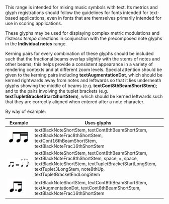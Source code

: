 This range is intended for mixing music symbols with text. Its metrics
and glyph registrations should follow the guidelines for fonts intended
for text-based applications, even in fonts that are themselves primarily
intended for use in scoring applications.

These glyphs may be used for displaying complex metric modulations and
*l’istesso tempo* directions in conjunction with the precomposed note
glyphs in the **Individual notes** range.

Kerning pairs for every combination of these glyphs should be included
such that the fractional beams overlap slightly with the stems of notes
and other beams; this helps provide a consistent appearance in a variety
of rendering contexts and at different zoom levels. Special attention
should be given to the kerning pairs including **textAugmentationDot**,
which should be kerned rightwards away from notes and leftwards so that
it lies underneath glyphs showing the middle of beams (e.g.
**textCont8thBeamShortStem**); and to the pairs involving the tuplet
brackets (e.g. **textTupletBracketStartShortStem**), which should be kerned
leftwards such that they are correctly aligned when entered after a note
character.

By way of example:

| **Example** | **Uses glyphs** |
| ----------- | --------------- |
| ![](../media/beamed-8ths-16ths.png) | textBlackNoteShortStem, textCont8thBeamShortStem, textBlackNoteFrac8thShortStem, textCont16thBeamShortStem, textBlackNoteFrac16thShortStem
| ![](../media/beamed-8ths-equals-triplet.png) | textBlackNoteShortStem, textCont8thBeamShortStem, textBlackNoteFrac8thShortStem, space, =, space, textBlackNoteShortStem, textTupletBracketStartLongStem, textTuplet3LongStem, note8thUp, textTupletBracketEndLongStem
| ![](../media/beamed-dotted-8th-16th.png) | textBlackNoteShortStem, textCont8thBeamShortStem, textAugmentationDot, textCont8thBeamShortStem, textBlackNoteFrac16thShortStem
